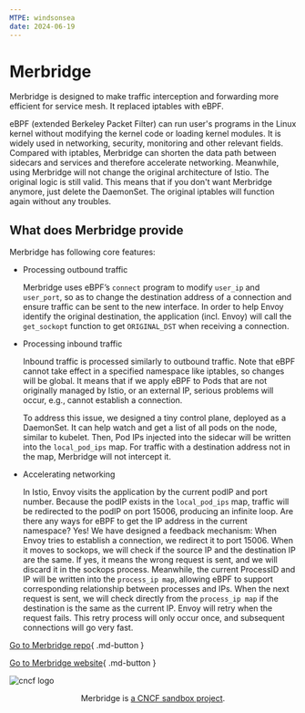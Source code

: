 ```yaml
---
MTPE: windsonsea
date: 2024-06-19
---
```


# Merbridge

Merbridge is designed to make traffic interception and forwarding more efficient for service mesh. It replaced iptables with eBPF.

eBPF (extended Berkeley Packet Filter) can run user's programs in the Linux kernel without modifying the kernel code or loading kernel modules. It is widely used in networking, security, monitoring and other relevant fields. Compared with iptables, Merbridge can shorten the data path between sidecars and services and therefore accelerate networking. Meanwhile, using Merbridge will not change the original architecture of Istio. The original logic is still valid. This means that if you don't want Merbridge anymore, just delete the DaemonSet. The original iptables will function again without any troubles.

## What does Merbridge provide

Merbridge has following core features:

- Processing outbound traffic

    Merbridge uses eBPF’s `connect` program to modify `user_ip` and `user_port`, so as to change the destination address of a connection and ensure traffic can be sent to the new interface. In order to help Envoy identify the original destination, the application (incl. Envoy) will call the `get_sockopt` function to get `ORIGINAL_DST` when receiving a connection.

- Processing inbound traffic

    Inbound traffic is processed similarly to outbound traffic. Note that eBPF cannot take effect in a specified namespace like iptables, so changes will be global. It means that if we apply eBPF to Pods that are not originally managed by Istio, or an external IP, serious problems will occur, e.g., cannot establish a connection.

    To address this issue, we designed a tiny control plane, deployed as a DaemonSet. It can help watch and get a list of all pods on the node, similar to kubelet. Then, Pod IPs injected into the sidecar will be written into the `local_pod_ips` map. For traffic with a destination address not in the map, Merbridge will not intercept it.

- Accelerating networking

    In Istio, Envoy visits the application by the current podIP and port number. Because the podIP exists in the `local_pod_ips` map, traffic will be redirected to the podIP on port 15006, producing an infinite loop. Are there any ways for eBPF to get the IP address in the current namespace? Yes! We have designed a feedback mechanism: When Envoy tries to establish a connection, we redirect it to port 15006. When it moves to sockops, we will check if the source IP and the destination IP are the same. If yes, it means the wrong request is sent, and we will discard it in the sockops process. Meanwhile, the current ProcessID and IP will be written into the `process_ip map`, allowing eBPF to support corresponding relationship between processes and IPs. When the next request is sent, we will check directly from the `process_ip map` if the destination is the same as the current IP. Envoy will retry when the request fails. This retry process will only occur once, and subsequent connections will go very fast.

[Go to Merbridge repo](https://github.com/merbridge/merbridge){ .md-button }

[Go to Merbridge website](https://merbridge.io/){ .md-button }

![cncf logo](./images/cncf.png)

<p align="center">
Merbridge is <a href="https://landscape.cncf.io/?selected=merbridge">a CNCF sandbox project</a>.
</p>
